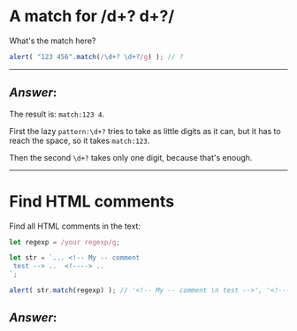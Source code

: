 # A match for /d+? d+?/

What's the match here?

```js
alert( "123 456".match(/\d+? \d+?/g) ); // ?
```

---

## ***Answer***:

The result is: `match:123 4`.

First the lazy `pattern:\d+?` tries to take as little digits as it can, but it has to reach the space, so it takes  `match:123`.

Then the second `\d+?` takes only one digit, because that's enough.

---

# Find HTML comments

Find all HTML comments in the text:

```js
let regexp = /your regexp/g;

let str = `... <!-- My -- comment
 test --> ..  <!----> .. 
`;

alert( str.match(regexp) ); // '<!-- My -- comment \n test -->', '<!---->'
```


## ***Answer***:

